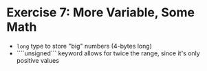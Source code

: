 # Exercise 7: More Variable, Some Math

* ```long``` type to store "big" numbers (4-bytes long)
* ````unsigned``` keyword allows for twice the range, since it's only positive values
